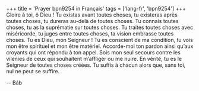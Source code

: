 +++
title = 'Prayer bpn9254 in Français'
tags = ['lang-fr', 'bpn9254']
+++
Gloire à toi, ô Dieu ! Tu existas avant toutes choses, tu existeras après toutes choses, tu dureras au-delà de toutes choses. Tu connais toutes choses, tu as la suprématie sur toutes choses. 
Tu traites toutes choses avec miséricorde, tu juges entre toutes choses, ta vision embrasse toutes choses. Tu es Dieu, mon Seigneur ! Tu es conscient de ma condition, tu vois mon être spirituel et mon être matériel.
Accorde-moi ton pardon ainsi qu’aux croyants qui ont répondu à ton appel. Sois mon seul secours contre les vilenies de ceux qui souhaitent m’affliger ou me nuire. En vérité, tu es le Seigneur de toutes choses créées. Tu suffis à chacun alors que, sans toi, nul ne peut se suffire.

-- Báb
